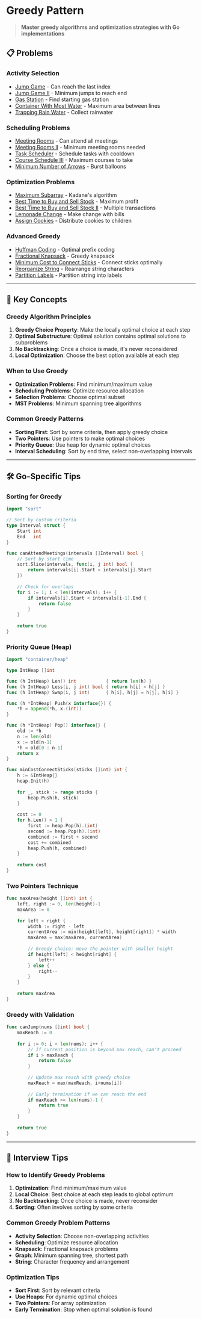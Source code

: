 # Greedy Pattern

> **Master greedy algorithms and optimization strategies with Go implementations**

## 📋 Problems

### **Activity Selection**
- [Jump Game](./JumpGame.md) - Can reach the last index
- [Jump Game II](./JumpGameII.md) - Minimum jumps to reach end
- [Gas Station](./GasStation.md) - Find starting gas station
- [Container With Most Water](./ContainerWithMostWater.md) - Maximum area between lines
- [Trapping Rain Water](./TrappingRainWater.md) - Collect rainwater

### **Scheduling Problems**
- [Meeting Rooms](./MeetingRooms.md) - Can attend all meetings
- [Meeting Rooms II](./MeetingRoomsII.md) - Minimum meeting rooms needed
- [Task Scheduler](./TaskScheduler.md) - Schedule tasks with cooldown
- [Course Schedule III](./CourseScheduleIII.md) - Maximum courses to take
- [Minimum Number of Arrows](./MinimumNumberOfArrows.md) - Burst balloons

### **Optimization Problems**
- [Maximum Subarray](./MaximumSubarray.md) - Kadane's algorithm
- [Best Time to Buy and Sell Stock](./BestTimeToBuyAndSellStock.md) - Maximum profit
- [Best Time to Buy and Sell Stock II](./BestTimeToBuyAndSellStockII.md) - Multiple transactions
- [Lemonade Change](./LemonadeChange.md) - Make change with bills
- [Assign Cookies](./AssignCookies.md) - Distribute cookies to children

### **Advanced Greedy**
- [Huffman Coding](./HuffmanCoding.md) - Optimal prefix coding
- [Fractional Knapsack](./FractionalKnapsack.md) - Greedy knapsack
- [Minimum Cost to Connect Sticks](./MinimumCostToConnectSticks.md) - Connect sticks optimally
- [Reorganize String](./ReorganizeString.md) - Rearrange string characters
- [Partition Labels](./PartitionLabels.md) - Partition string into labels

---

## 🎯 Key Concepts

### **Greedy Algorithm Principles**
1. **Greedy Choice Property**: Make the locally optimal choice at each step
2. **Optimal Substructure**: Optimal solution contains optimal solutions to subproblems
3. **No Backtracking**: Once a choice is made, it's never reconsidered
4. **Local Optimization**: Choose the best option available at each step

### **When to Use Greedy**
- **Optimization Problems**: Find minimum/maximum value
- **Scheduling Problems**: Optimize resource allocation
- **Selection Problems**: Choose optimal subset
- **MST Problems**: Minimum spanning tree algorithms

### **Common Greedy Patterns**
- **Sorting First**: Sort by some criteria, then apply greedy choice
- **Two Pointers**: Use pointers to make optimal choices
- **Priority Queue**: Use heap for dynamic optimal choices
- **Interval Scheduling**: Sort by end time, select non-overlapping intervals

---

## 🛠️ Go-Specific Tips

### **Sorting for Greedy**
```go
import "sort"

// Sort by custom criteria
type Interval struct {
    Start int
    End   int
}

func canAttendMeetings(intervals []Interval) bool {
    // Sort by start time
    sort.Slice(intervals, func(i, j int) bool {
        return intervals[i].Start < intervals[j].Start
    })
    
    // Check for overlaps
    for i := 1; i < len(intervals); i++ {
        if intervals[i].Start < intervals[i-1].End {
            return false
        }
    }
    
    return true
}
```

### **Priority Queue (Heap)**
```go
import "container/heap"

type IntHeap []int

func (h IntHeap) Len() int           { return len(h) }
func (h IntHeap) Less(i, j int) bool { return h[i] < h[j] }
func (h IntHeap) Swap(i, j int)      { h[i], h[j] = h[j], h[i] }

func (h *IntHeap) Push(x interface{}) {
    *h = append(*h, x.(int))
}

func (h *IntHeap) Pop() interface{} {
    old := *h
    n := len(old)
    x := old[n-1]
    *h = old[0 : n-1]
    return x
}

func minCostConnectSticks(sticks []int) int {
    h := &IntHeap{}
    heap.Init(h)
    
    for _, stick := range sticks {
        heap.Push(h, stick)
    }
    
    cost := 0
    for h.Len() > 1 {
        first := heap.Pop(h).(int)
        second := heap.Pop(h).(int)
        combined := first + second
        cost += combined
        heap.Push(h, combined)
    }
    
    return cost
}
```

### **Two Pointers Technique**
```go
func maxArea(height []int) int {
    left, right := 0, len(height)-1
    maxArea := 0
    
    for left < right {
        width := right - left
        currentArea := min(height[left], height[right]) * width
        maxArea = max(maxArea, currentArea)
        
        // Greedy choice: move the pointer with smaller height
        if height[left] < height[right] {
            left++
        } else {
            right--
        }
    }
    
    return maxArea
}
```

### **Greedy with Validation**
```go
func canJump(nums []int) bool {
    maxReach := 0
    
    for i := 0; i < len(nums); i++ {
        // If current position is beyond max reach, can't proceed
        if i > maxReach {
            return false
        }
        
        // Update max reach with greedy choice
        maxReach = max(maxReach, i+nums[i])
        
        // Early termination if we can reach the end
        if maxReach >= len(nums)-1 {
            return true
        }
    }
    
    return true
}
```

---

## 🎯 Interview Tips

### **How to Identify Greedy Problems**
1. **Optimization**: Find minimum/maximum value
2. **Local Choice**: Best choice at each step leads to global optimum
3. **No Backtracking**: Once choice is made, never reconsider
4. **Sorting**: Often involves sorting by some criteria

### **Common Greedy Problem Patterns**
- **Activity Selection**: Choose non-overlapping activities
- **Scheduling**: Optimize resource allocation
- **Knapsack**: Fractional knapsack problems
- **Graph**: Minimum spanning tree, shortest path
- **String**: Character frequency and arrangement

### **Optimization Tips**
- **Sort First**: Sort by relevant criteria
- **Use Heaps**: For dynamic optimal choices
- **Two Pointers**: For array optimization
- **Early Termination**: Stop when optimal solution is found
